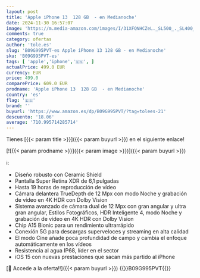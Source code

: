 ```yaml
---
layout: post
title: 'Apple iPhone 13  128 GB  - en Medianoche'
date: 2024-11-30 16:57:07
image: 'https://m.media-amazon.com/images/I/31XFQNHCZeL._SL500_._SL400_.jpg'
comments: true
category: ofertas
author: 'tole.es'
slug: 'B09G995PVT-es Apple iPhone 13 128 GB - en Medianoche'
sku: 'B09G995PVT-es'
tags: [ 'apple','iphone','🇪🇸', ]
actualPrice: 499.0 EUR
currency: EUR
price: 499.0
comparePrice: 609.0 EUR
prodname: 'Apple iPhone 13  128 GB  - en Medianoche'
country: 'es'
flag: '🇪🇸'
brand: ''
buyurl: 'https://www.amazon.es/dp/B09G995PVT/?tag=tolees-21'
descuento: '18.06'
average: '710.995714285714'
---
```


Tienes [{{< param title >}}]({{< param buyurl >}}) en el siguiente enlace!

[![{{< param prodname >}}]({{< param image >}})]({{< param buyurl >}})

ℹ️:

- Diseño robusto con Ceramic Shield
- Pantalla Super Retina XDR de 6,1 pulgadas
- Hasta 19 horas de reproducción de vídeo
- Cámara delantera TrueDepth de 12 Mpx con modo Noche y grabación de vídeo en 4K HDR con Dolby Vision
- Sistema avanzado de cámara dual de 12 Mpx con gran angular y ultra gran angular, Estilos Fotográficos, HDR Inteligente 4, modo Noche y grabación de vídeo en 4K HDR con Dolby Vision
- Chip A15 Bionic para un rendimiento ultrarrápido
- Conexión 5G para descargas superveloces y streaming en alta calidad
- El modo Cine añade poca profundidad de campo y cambia el enfoque automáticamente en los vídeos
- Resistencia al agua IP68, líder en el sector
- iOS 15 con nuevas prestaciones que sacan más partido al iPhone

[🛒 Accede a la oferta!!]({{< param buyurl >}})
{{<world>}}B09G995PVT{{</world>}}
